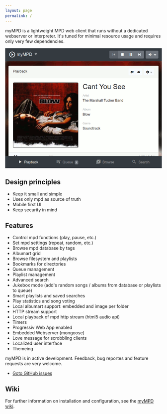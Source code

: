 ```yaml
---
layout: page
permalink: /
---
```


myMPD is a lightweight MPD web client that runs without a dedicated webserver or interpreter. 
It's tuned for minimal resource usage and requires only very few dependencies.

![image](/assets/myMDPv6.0.0.gif)

## Design principles
 - Keep it small and simple
 - Uses only mpd as source of truth
 - Mobile first UI
 - Keep security in mind

## Features
 - Control mpd functions (play, pause, etc.)
 - Set mpd settings (repeat, random, etc.)
 - Browse mpd database by tags
 - Albumart grid
 - Browse filesystem and playlists
 - Bookmarks for directories
 - Queue management
 - Playlist management
 - Advanced search
 - Jukebox mode (add's random songs / albums from database or playlists to queue)
 - Smart playlists and saved searches
 - Play statistics and song voting
 - Local albumart support: embedded and image per folder
 - HTTP stream support
 - Local playback of mpd http stream (html5 audio api)
 - Timers
 - Progressiv Web App enabled
 - Embedded Webserver (mongoose)
 - Love message for scrobbling clients
 - Localized user interface
 - Themeing

myMPD is in active development. Feedback, bug reportes and feature requests are very welcome.
 - <a href="https://github.com/jcorporation/myMPD/issues">Goto GitHub issues</a>

Wiki
----
For further information on installation and configuration, see the <a href="https://github.com/jcorporation/myMPD/wiki">myMPD wiki</a>.
